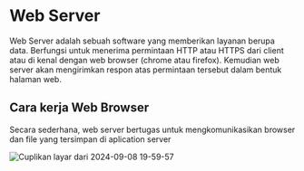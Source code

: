 # Web Server
Web Server adalah sebuah software yang memberikan layanan berupa data. Berfungsi untuk menerima permintaan HTTP atau HTTPS dari client atau di kenal dengan web browser (chrome atau firefox). Kemudian web server akan mengirimkan respon atas permintaan tersebut dalam bentuk halaman web. 

## Cara kerja Web Browser
Secara sederhana, web server bertugas untuk mengkomunikasikan browser dan file yang tersimpan di aplication server

![Cuplikan layar dari 2024-09-08 19-59-57](https://github.com/user-attachments/assets/fe696ce7-62cd-43a9-8b51-e6ab9413cfac)

